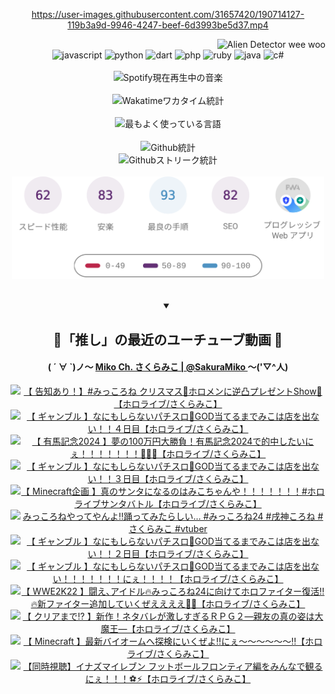 <!-- START: HERO IMAGE GIF ////////// ////////// ////////// -->
<!-- <img src="@/../assets/img/gaming/ghost-of-tsushima.gif" width="100%"  alt="nellyXinwei's Hero Gif Image"/> -->
<!-- END: HERO IMAGE GIF ////////// ////////// ////////// -->

<div align="center" >  
  
<!-- START:ワンピース 第1015話「ルフィはRED ROCを使う」 -->
<https://user-images.githubusercontent.com/31657420/190714127-119b3a9d-9946-4247-beef-6d3993be5d37.mp4>
<!-- END:ワンピース 第1015話「ルフィはRED ROCを使う」 -->

<!-- START:VISITOR COUNTER -->
<div width="100%" align="right">
<img src="https://komarev.com/ghpvc/?username=nellyXinwei&label=🛸&color=grey&style=for-the-badge&labelcolor=ffffff" alt="Alien Detector wee woo"/>
</div>
<!-- END:VISITOR COUNTER -->

<!-- START: PROGRAMMING LANGUAGES -->
<!-- 色彩 Color Scheme:
#961E3A, #8A0D42, #5A0640, #4F265E, #2B355A, #3E759B, #CC4246,
#BB2649, #AD1052, #700750, #633075, #364270, #4E92C2, #FF5357
Sauce: https://www.webcreatorbox.com/inspiration/pantone-2023
-->

<img src="https://img.shields.io/badge/javascript%20-%23BB2649.svg?&style=for-the-badge&logo=javascript&logoColor=white&labelColor=961E3A" alt="javascript"/>
<img src="https://img.shields.io/badge/python%20-%23AD1052.svg?&style=for-the-badge&logo=python&logoColor=white&labelColor=8A0D42" alt="python" />
<img src="https://img.shields.io/badge/dart%20-%23700750.svg?&style=for-the-badge&logo=dart&logoColor=white&labelColor=5A0640" alt="dart"/>
<img src="https://img.shields.io/badge/php%20-%23633075.svg?&style=for-the-badge&logo=php&logoColor=white&labelColor=4F265E" alt="php"/>
<img src="https://img.shields.io/badge/ruby%20-%23364270.svg?&style=for-the-badge&logo=ruby&logoColor=white&labelColor=2B355A" alt="ruby"/>
<img src="https://img.shields.io/badge/java%20-%234E92C2.svg?&style=for-the-badge&logo=openjdk&logoColor=white&labelColor=3E759B" alt="java"/>
<img src="https://img.shields.io/badge/c%23-%23FF5357.svg?style=for-the-badge&logo=c-sharp&logoColor=white&labelColor=CC4246" alt="c#"/>  
<!-- END: PROGRAMMING LANGUAGES -->

<br>
<br>

<!-- START: MUSIC STATUS -->
  <!-- <a href="https://newojima-gsrs-20220114.vercel.app/api/now-playing?open">
    <img src="https://newojima-gsrs-20220114.vercel.app/api/now-playing" alt="Spotify現在再生中の音楽">
  </a> -->
  <img src="https://newojima-grss-20230114.vercel.app/api/spotify?border_color=transparent" alt="Spotify現在再生中の音楽" width="280px">
<!-- END: MUSIC STATUS -->

<br>
<br>

<!-- START: GITHUB STATUS -->
<!-- 色彩 Color Scheme:  #BB2649, #AD1052, #700750, #633075 -->
<img align="center" src="https://newojima-grs-20230109.vercel.app/api/wakatime?username=newojima&layout=compact&langs_count=10&locale=ja&hide_title=false&title_color=fff&hide_border=true&text_color=fff&bg_color=BB2649,BB2649,633075,633075&hide=other,css,html,bash,xml,git%20config,makefile,properties,yaml,markdown,text,json,jsx" alt="Wakatimeワカタイム統計" width="500px"/>

<br>
<br>

<!-- 色彩 Color Scheme:  #633075, #364270, #4E92C2 -->
  <img align="center" src="https://newojima-grs-20230109.vercel.app/api/top-langs?username=newojima&layout=compact&text_color=fff&icon_color=fff&hide_border=true&&locale=ja&hide_title=false&title_color=fff&include_all_commits=true&card_width=445&langs_count=11&hide=c%23,powershell,shaderlab,hlsl,makefile,jupyter%20notebook,python,html,css,shell,batchfile,less,liquid,hack,scss&bg_color=4F265E,633075,4E92C2" alt="最もよく使っている言語" width="500px"/>

<br>
<br>

<!-- 色彩 Color Scheme:  #4E92C2, #FF5357 -->
  <img align="center" src="https://newojima-grs-20230109.vercel.app/api?username=newojima&rank_icon=github&show_icons=true&&locale=ja&title_color=fff&text_color=fff&icon_color=fff&hide_border=true&hide_title=false&count_private=true&include_all_commits=true&card_width=495&disable_animations=true&bg_color=4E92C2,4E92C2,FF5357" alt="Github統計" width="500px"/>

<br>

<img align="center" src="https://streak-stats.demolab.com?user=newojima&theme=dark&hide_border=true&locale=ja&ring=BB2649&stroke=222222&background=151515&sideLabels=BB2649&currStreakLabel=ffffff&border=BB2649&fire=FF5357&currStreakNum=ffffff&sideNums=FF5357&dates=ffffff" alt="Githubストリーク統計" width="500px"/>

<br>
<br>

  <img align="center" width="500px" src="@/../assets/img/page-insights.svg" alt="Githubページの洞察"/>
  
</div>
<!-- END: GITHUB STATUS -->

<br>
<br>

<div align="center">
<details open>
  <summary>

  </summary>

  <h2 align="center">🌸「推し」の最近のユーチューブ動画 🌸</h2>
  <h4>
  ( ´ ∀ `)ノ～ 
  <a href="https://www.youtube.com/@SakuraMiko">Miko Ch. さくらみこ | @SakuraMiko
  </a>
   ～('▽^人)
  </h4>

  <!-- BEGIN YOUTUBE-CARDS -->
<a href="https://www.youtube.com/watch?v=E7zFUyyaZF0"><img src="https://ytcards.demolab.com/?id=E7zFUyyaZF0&title=%E3%80%90+%E5%91%8A%E7%9F%A5%E3%81%82%E3%82%8A%EF%BC%81%E3%80%91%23%E3%81%BF%E3%81%A3%E3%81%93%E3%82%8D%E3%81%AD+%E3%82%AF%E3%83%AA%E3%82%B9%E3%83%9E%E3%82%B9%F0%9F%8E%84%E3%83%9B%E3%83%AD%E3%83%A1%E3%83%B3%E3%81%AB%E9%80%86%E5%87%B8%E3%83%97%E3%83%AC%E3%82%BC%E3%83%B3%E3%83%88Show%F0%9F%8E%81%E3%80%90%E3%83%9B%E3%83%AD%E3%83%A9%E3%82%A4%E3%83%96%2F%E3%81%95%E3%81%8F%E3%82%89%E3%81%BF%E3%81%93%E3%80%91&lang=ja&timestamp=1734964616&background_color=%230d1117&title_color=%23ffffff&stats_color=%23dedede&max_title_lines=1&width=187&border_radius=5&duration=5308" alt="【 告知あり！】#みっころね クリスマス🎄ホロメンに逆凸プレゼントShow🎁【ホロライブ/さくらみこ】" title="【 告知あり！】#みっころね クリスマス🎄ホロメンに逆凸プレゼントShow🎁【ホロライブ/さくらみこ】"></a>
<a href="https://www.youtube.com/watch?v=LP-KSFda6EQ"><img src="https://ytcards.demolab.com/?id=LP-KSFda6EQ&title=%E3%80%90+%E3%82%AE%E3%83%A3%E3%83%B3%E3%83%96%E3%83%AB+%E3%80%91%E3%81%AA%E3%81%AB%E3%82%82%E3%81%97%E3%82%89%E3%81%AA%E3%81%84%E3%83%91%E3%83%81%E3%82%B9%E3%83%AD%F0%9F%8E%B0GOD%E5%BD%93%E3%81%A6%E3%82%8B%E3%81%BE%E3%81%A7%E3%81%BF%E3%81%93%E3%81%AF%E5%BA%97%E3%82%92%E5%87%BA%E3%81%AA%E3%81%84%EF%BC%81%EF%BC%81%EF%BC%94%E6%97%A5%E7%9B%AE%E3%80%90%E3%83%9B%E3%83%AD%E3%83%A9%E3%82%A4%E3%83%96%2F%E3%81%95%E3%81%8F%E3%82%89%E3%81%BF%E3%81%93%E3%80%91&lang=ja&timestamp=1734885291&background_color=%230d1117&title_color=%23ffffff&stats_color=%23dedede&max_title_lines=1&width=187&border_radius=5&duration=12061" alt="【 ギャンブル 】なにもしらないパチスロ🎰GOD当てるまでみこは店を出ない！！４日目【ホロライブ/さくらみこ】" title="【 ギャンブル 】なにもしらないパチスロ🎰GOD当てるまでみこは店を出ない！！４日目【ホロライブ/さくらみこ】"></a>
<a href="https://www.youtube.com/watch?v=icAARuslw8I"><img src="https://ytcards.demolab.com/?id=icAARuslw8I&title=%E3%80%90+%E6%9C%89%E9%A6%AC%E8%A8%98%E5%BF%B52024+%E3%80%91%E5%A4%A2%E3%81%AE100%E4%B8%87%E5%86%86%E5%A4%A7%E5%8B%9D%E8%B2%A0%EF%BC%81%E6%9C%89%E9%A6%AC%E8%A8%98%E5%BF%B52024%E3%81%A7%E7%9A%84%E4%B8%AD%E3%81%97%E3%81%9F%E3%81%84%E3%81%AB%E3%81%87%EF%BC%81%EF%BC%81%EF%BC%81%EF%BC%81%EF%BC%81%EF%BC%81%EF%BC%81%F0%9F%8F%87%F0%9F%94%A5%F0%9F%8C%B8%E3%80%90%E3%83%9B%E3%83%AD%E3%83%A9%E3%82%A4%E3%83%96%2F%E3%81%95%E3%81%8F%E3%82%89%E3%81%BF%E3%81%93%E3%80%91&lang=ja&timestamp=1734852684&background_color=%230d1117&title_color=%23ffffff&stats_color=%23dedede&max_title_lines=1&width=187&border_radius=5&duration=8605" alt="【 有馬記念2024 】夢の100万円大勝負！有馬記念2024で的中したいにぇ！！！！！！！🏇🔥🌸【ホロライブ/さくらみこ】" title="【 有馬記念2024 】夢の100万円大勝負！有馬記念2024で的中したいにぇ！！！！！！！🏇🔥🌸【ホロライブ/さくらみこ】"></a>
<a href="https://www.youtube.com/watch?v=ct7DiFurIps"><img src="https://ytcards.demolab.com/?id=ct7DiFurIps&title=%E3%80%90+%E3%82%AE%E3%83%A3%E3%83%B3%E3%83%96%E3%83%AB+%E3%80%91%E3%81%AA%E3%81%AB%E3%82%82%E3%81%97%E3%82%89%E3%81%AA%E3%81%84%E3%83%91%E3%83%81%E3%82%B9%E3%83%AD%F0%9F%8E%B0GOD%E5%BD%93%E3%81%A6%E3%82%8B%E3%81%BE%E3%81%A7%E3%81%BF%E3%81%93%E3%81%AF%E5%BA%97%E3%82%92%E5%87%BA%E3%81%AA%E3%81%84%EF%BC%81%EF%BC%81%EF%BC%93%E6%97%A5%E7%9B%AE%E3%80%90%E3%83%9B%E3%83%AD%E3%83%A9%E3%82%A4%E3%83%96%2F%E3%81%95%E3%81%8F%E3%82%89%E3%81%BF%E3%81%93%E3%80%91&lang=ja&timestamp=1734792336&background_color=%230d1117&title_color=%23ffffff&stats_color=%23dedede&max_title_lines=1&width=187&border_radius=5&duration=12389" alt="【 ギャンブル 】なにもしらないパチスロ🎰GOD当てるまでみこは店を出ない！！３日目【ホロライブ/さくらみこ】" title="【 ギャンブル 】なにもしらないパチスロ🎰GOD当てるまでみこは店を出ない！！３日目【ホロライブ/さくらみこ】"></a>
<a href="https://www.youtube.com/watch?v=5KGyGRoPUm4"><img src="https://ytcards.demolab.com/?id=5KGyGRoPUm4&title=%E3%80%90+Minecraft%E4%BC%81%E7%94%BB+%E3%80%91%E7%9C%9F%E3%81%AE%E3%82%B5%E3%83%B3%E3%82%BF%E3%81%AB%E3%81%AA%E3%82%8B%E3%81%AE%E3%81%AF%E3%81%BF%E3%81%93%E3%81%A1%E3%82%83%E3%82%93%E3%82%84%EF%BC%81%EF%BC%81%EF%BC%81%EF%BC%81%EF%BC%81%EF%BC%81%EF%BC%81%23%E3%83%9B%E3%83%AD%E3%83%A9%E3%82%A4%E3%83%96%E3%82%B5%E3%83%B3%E3%82%BF%E3%83%90%E3%83%88%E3%83%AB%E3%80%90%E3%83%9B%E3%83%AD%E3%83%A9%E3%82%A4%E3%83%96%2F%E3%81%95%E3%81%8F%E3%82%89%E3%81%BF%E3%81%93%E3%80%91&lang=ja&timestamp=1734700727&background_color=%230d1117&title_color=%23ffffff&stats_color=%23dedede&max_title_lines=1&width=187&border_radius=5&duration=10943" alt="【 Minecraft企画 】真のサンタになるのはみこちゃんや！！！！！！！#ホロライブサンタバトル【ホロライブ/さくらみこ】" title="【 Minecraft企画 】真のサンタになるのはみこちゃんや！！！！！！！#ホロライブサンタバトル【ホロライブ/さくらみこ】"></a>
<a href="https://www.youtube.com/watch?v=o_UvbcYCRao"><img src="https://ytcards.demolab.com/?id=o_UvbcYCRao&title=%E3%81%BF%E3%81%A3%E3%81%93%E3%82%8D%E3%81%AD%E3%82%84%E3%81%A3%E3%81%A6%E3%82%84%E3%82%93%E3%82%88%E2%80%BC%EF%B8%8F%E8%B8%8A%E3%81%A3%E3%81%A6%E3%81%BF%E3%81%9F%E3%82%89%E3%81%97%E3%81%84%E2%80%A6+%23%E3%81%BF%E3%81%A3%E3%81%93%E3%82%8D%E3%81%AD24+%23%E6%88%8C%E7%A5%9E%E3%81%93%E3%82%8D%E3%81%AD+%23%E3%81%95%E3%81%8F%E3%82%89%E3%81%BF%E3%81%93+%23vtuber&lang=ja&timestamp=1734663642&background_color=%230d1117&title_color=%23ffffff&stats_color=%23dedede&max_title_lines=1&width=187&border_radius=5&duration=27" alt="みっころねやってやんよ‼️踊ってみたらしい… #みっころね24 #戌神ころね #さくらみこ #vtuber" title="みっころねやってやんよ‼️踊ってみたらしい… #みっころね24 #戌神ころね #さくらみこ #vtuber"></a>
<a href="https://www.youtube.com/watch?v=RUEJiWJbSNU"><img src="https://ytcards.demolab.com/?id=RUEJiWJbSNU&title=%E3%80%90+%E3%82%AE%E3%83%A3%E3%83%B3%E3%83%96%E3%83%AB+%E3%80%91%E3%81%AA%E3%81%AB%E3%82%82%E3%81%97%E3%82%89%E3%81%AA%E3%81%84%E3%83%91%E3%83%81%E3%82%B9%E3%83%AD%F0%9F%8E%B0GOD%E5%BD%93%E3%81%A6%E3%82%8B%E3%81%BE%E3%81%A7%E3%81%BF%E3%81%93%E3%81%AF%E5%BA%97%E3%82%92%E5%87%BA%E3%81%AA%E3%81%84%EF%BC%81%EF%BC%81%EF%BC%92%E6%97%A5%E7%9B%AE%E3%80%90%E3%83%9B%E3%83%AD%E3%83%A9%E3%82%A4%E3%83%96%2F%E3%81%95%E3%81%8F%E3%82%89%E3%81%BF%E3%81%93%E3%80%91&lang=ja&timestamp=1734619681&background_color=%230d1117&title_color=%23ffffff&stats_color=%23dedede&max_title_lines=1&width=187&border_radius=5&duration=9151" alt="【 ギャンブル 】なにもしらないパチスロ🎰GOD当てるまでみこは店を出ない！！２日目【ホロライブ/さくらみこ】" title="【 ギャンブル 】なにもしらないパチスロ🎰GOD当てるまでみこは店を出ない！！２日目【ホロライブ/さくらみこ】"></a>
<a href="https://www.youtube.com/watch?v=GzDyJ9JfIWA"><img src="https://ytcards.demolab.com/?id=GzDyJ9JfIWA&title=%E3%80%90+%E3%82%AE%E3%83%A3%E3%83%B3%E3%83%96%E3%83%AB+%E3%80%91%E3%81%AA%E3%81%AB%E3%82%82%E3%81%97%E3%82%89%E3%81%AA%E3%81%84%E3%83%91%E3%83%81%E3%82%B9%E3%83%AD%F0%9F%8E%B0GOD%E5%BD%93%E3%81%A6%E3%82%8B%E3%81%BE%E3%81%A7%E3%81%BF%E3%81%93%E3%81%AF%E5%BA%97%E3%82%92%E5%87%BA%E3%81%AA%E3%81%84%EF%BC%81%EF%BC%81%EF%BC%81%EF%BC%81%EF%BC%81%EF%BC%81%EF%BC%81%E3%81%AB%E3%81%87%EF%BC%81%EF%BC%81%EF%BC%81%EF%BC%81%E3%80%90%E3%83%9B%E3%83%AD%E3%83%A9%E3%82%A4%E3%83%96%2F%E3%81%95%E3%81%8F%E3%82%89%E3%81%BF%E3%81%93%E3%80%91&lang=ja&timestamp=1734533990&background_color=%230d1117&title_color=%23ffffff&stats_color=%23dedede&max_title_lines=1&width=187&border_radius=5&duration=10001" alt="【 ギャンブル 】なにもしらないパチスロ🎰GOD当てるまでみこは店を出ない！！！！！！！にぇ！！！！【ホロライブ/さくらみこ】" title="【 ギャンブル 】なにもしらないパチスロ🎰GOD当てるまでみこは店を出ない！！！！！！！にぇ！！！！【ホロライブ/さくらみこ】"></a>
<a href="https://www.youtube.com/watch?v=qoURTgqit7w"><img src="https://ytcards.demolab.com/?id=qoURTgqit7w&title=%E3%80%90++WWE2K22++%E3%80%91%E9%97%98%E3%81%88%EF%BD%A4%E3%82%A2%E3%82%A4%E3%83%89%E3%83%AB%F0%9F%94%A5%E3%81%BF%E3%81%A3%E3%81%93%E3%82%8D%E3%81%AD24%E3%81%AB%E5%90%91%E3%81%91%E3%81%A6%E3%83%9B%E3%83%AD%E3%83%95%E3%82%A1%E3%82%A4%E3%82%BF%E3%83%BC%E5%BE%A9%E6%B4%BB%E2%80%BC%F0%9F%94%A5%E6%96%B0%E3%83%95%E3%82%A1%E3%82%A4%E3%82%BF%E3%83%BC%E8%BF%BD%E5%8A%A0%E3%81%97%E3%81%A6%E3%81%84%E3%81%8F%E3%81%9C%E3%81%88%E3%81%88%E3%81%88%E3%81%88%F0%9F%8C%99%F0%9F%8F%AE%E3%80%90%E3%83%9B%E3%83%AD%E3%83%A9%E3%82%A4%E3%83%96%2F%E3%81%95%E3%81%8F%E3%82%89%E3%81%BF%E3%81%93%E3%80%91&lang=ja&timestamp=1734447796&background_color=%230d1117&title_color=%23ffffff&stats_color=%23dedede&max_title_lines=1&width=187&border_radius=5&duration=13456" alt="【  WWE2K22  】闘え､アイドル🔥みっころね24に向けてホロファイター復活‼🔥新ファイター追加していくぜええええ🌙🏮【ホロライブ/さくらみこ】" title="【  WWE2K22  】闘え､アイドル🔥みっころね24に向けてホロファイター復活‼🔥新ファイター追加していくぜええええ🌙🏮【ホロライブ/さくらみこ】"></a>
<a href="https://www.youtube.com/watch?v=w4F_FzozZXI"><img src="https://ytcards.demolab.com/?id=w4F_FzozZXI&title=%E3%80%90+%E3%82%AF%E3%83%AA%E3%82%A2%E3%81%BE%E3%81%A7%E2%81%89+%E3%80%91%E6%96%B0%E4%BD%9C%EF%BC%81%E3%83%8D%E3%82%BF%E3%83%90%E3%83%AC%E3%81%8C%E6%BF%80%E3%81%97%E3%81%99%E3%81%8E%E3%82%8B%EF%BC%B2%EF%BC%B0%EF%BC%A7%EF%BC%92%E2%80%95%E8%A6%AA%E5%8F%8B%E3%81%AE%E7%9C%9F%E3%81%AE%E5%A7%BF%E3%81%AF%E5%A4%A7%E9%AD%94%E7%8E%8B%E2%80%95%E3%80%90%E3%83%9B%E3%83%AD%E3%83%A9%E3%82%A4%E3%83%96%2F%E3%81%95%E3%81%8F%E3%82%89%E3%81%BF%E3%81%93%E3%80%91&lang=ja&timestamp=1734295331&background_color=%230d1117&title_color=%23ffffff&stats_color=%23dedede&max_title_lines=1&width=187&border_radius=5&duration=36943" alt="【 クリアまで⁉ 】新作！ネタバレが激しすぎるＲＰＧ２―親友の真の姿は大魔王―【ホロライブ/さくらみこ】" title="【 クリアまで⁉ 】新作！ネタバレが激しすぎるＲＰＧ２―親友の真の姿は大魔王―【ホロライブ/さくらみこ】"></a>
<a href="https://www.youtube.com/watch?v=D2QbZCiqk6U"><img src="https://ytcards.demolab.com/?id=D2QbZCiqk6U&title=%E3%80%90+Minecraft+%E3%80%91%E6%9C%80%E6%96%B0%E3%83%90%E3%82%A4%E3%82%AA%E3%83%BC%E3%83%A0%E3%81%B8%E6%8E%A2%E6%A4%9C%E3%81%AB%E3%81%84%E3%81%8F%E3%81%9C%E3%82%88%E2%80%BC%E3%81%AB%E3%81%87%EF%BD%9E%EF%BD%9E%EF%BD%9E%EF%BD%9E%EF%BD%9E%EF%BD%9E%E2%80%BC%E3%80%90%E3%83%9B%E3%83%AD%E3%83%A9%E3%82%A4%E3%83%96%2F%E3%81%95%E3%81%8F%E3%82%89%E3%81%BF%E3%81%93%E3%80%91&lang=ja&timestamp=1734187944&background_color=%230d1117&title_color=%23ffffff&stats_color=%23dedede&max_title_lines=1&width=187&border_radius=5&duration=8721" alt="【 Minecraft 】最新バイオームへ探検にいくぜよ‼にぇ～～～～～～‼【ホロライブ/さくらみこ】" title="【 Minecraft 】最新バイオームへ探検にいくぜよ‼にぇ～～～～～～‼【ホロライブ/さくらみこ】"></a>
<a href="https://www.youtube.com/watch?v=ZzPnpg2f9Ws"><img src="https://ytcards.demolab.com/?id=ZzPnpg2f9Ws&title=%E3%80%90%E5%90%8C%E6%99%82%E8%A6%96%E8%81%B4%E3%80%91%E3%82%A4%E3%83%8A%E3%82%BA%E3%83%9E%E3%82%A4%E3%83%AC%E3%83%96%E3%83%B3+%E3%83%95%E3%83%83%E3%83%88%E3%83%9C%E3%83%BC%E3%83%AB%E3%83%95%E3%83%AD%E3%83%B3%E3%83%86%E3%82%A3%E3%82%A2%E7%B7%A8%E3%82%92%E3%81%BF%E3%82%93%E3%81%AA%E3%81%A7%E8%A6%B3%E3%82%8B%E3%81%AB%E3%81%87%EF%BC%81%EF%BC%81%EF%BC%81%E2%9A%BD%E2%9A%A1%E3%80%90%E3%83%9B%E3%83%AD%E3%83%A9%E3%82%A4%E3%83%96%2F%E3%81%95%E3%81%8F%E3%82%89%E3%81%BF%E3%81%93%E3%80%91&lang=ja&timestamp=1734088588&background_color=%230d1117&title_color=%23ffffff&stats_color=%23dedede&max_title_lines=1&width=187&border_radius=5&duration=4273" alt="【同時視聴】イナズマイレブン フットボールフロンティア編をみんなで観るにぇ！！！⚽⚡【ホロライブ/さくらみこ】" title="【同時視聴】イナズマイレブン フットボールフロンティア編をみんなで観るにぇ！！！⚽⚡【ホロライブ/さくらみこ】"></a>
<!-- END YOUTUBE-CARDS -->

</div>
  
</details>
